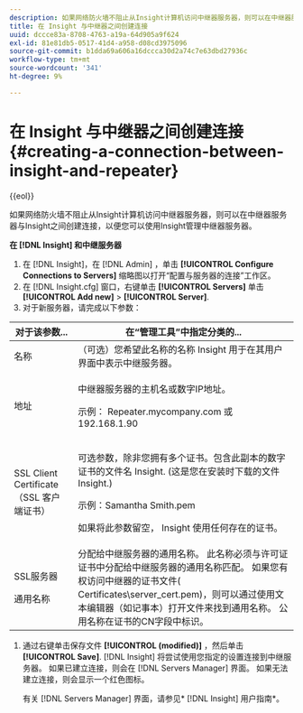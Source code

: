 ```yaml
---
description: 如果网络防火墙不阻止从Insight计算机访问中继器服务器，则可以在中继器服务器与Insight之间创建连接，以便您可以使用Insight管理中继器服务器。
title: 在 Insight 与中继器之间创建连接
uuid: dccce83a-8708-4763-a19a-64d905a9f624
exl-id: 81e81db5-0517-41d4-a958-d08cd3975096
source-git-commit: b1dda69a606a16dccca30d2a74c7e63dbd27936c
workflow-type: tm+mt
source-wordcount: '341'
ht-degree: 9%

---
```


# 在 Insight 与中继器之间创建连接{#creating-a-connection-between-insight-and-repeater}

{{eol}}

如果网络防火墙不阻止从Insight计算机访问中继器服务器，则可以在中继器服务器与Insight之间创建连接，以便您可以使用Insight管理中继器服务器。

**在 [!DNL Insight] 和中继服务器**

1. 在 [!DNL Insight]，在 [!DNL Admin] ，单击 **[!UICONTROL Configure Connections to Servers]** 缩略图以打开“配置与服务器的连接”工作区。
1. 在 [!DNL Insight.cfg] 窗口，右键单击 **[!UICONTROL Servers]** 单击 **[!UICONTROL Add new]** > **[!UICONTROL Server]**.
1. 对于新服务器，请完成以下参数：

<table id="table_DD79587255134B5A888A0F57CF10E5B0"> 
 <thead> 
  <tr> 
   <th colname="col1" class="entry"> 对于该参数... </th> 
   <th colname="col2" class="entry"> 在“管理工具”中指定分类的... </th> 
  </tr> 
 </thead>
 <tbody> 
  <tr> 
   <td colname="col1"> 名称 </td> 
   <td colname="col2">（可选）您希望此名称的名称 <span class="keyword"> Insight</span> 用于在其用户界面中表示中继服务器。 </td> 
  </tr> 
  <tr> 
   <td colname="col1"> 地址 </td> 
   <td colname="col2"> <p>中继器服务器的主机名或数字IP地址。 </p> <p>示例： <span class="filepath"> Repeater.mycompany.com</span> 或192.168.1.90 </p> </td> 
  </tr> 
  <tr> 
   <td colname="col1"> SSL Client Certificate（SSL 客户端证书） </td> 
   <td colname="col2"> <p>可选参数，除非您拥有多个证书。包含此副本的数字证书的文件名 <span class="keyword"> Insight</span>. (这是您在安装时下载的文件 <span class="keyword"> Insight</span>.) </p> <p>示例：<span class="filepath">Samantha Smith.pem</span></p> <p>如果将此参数留空， <span class="keyword"> Insight</span> 使用任何存在的证书。 </p> </td> 
  </tr> 
  <tr> 
   <td colname="col1"> <p>SSL服务器 </p> <p>通用名称 </p> </td> 
   <td colname="col2">分配给中继服务器的通用名称。 此名称必须与许可证证书中分配给中继服务器的通用名称匹配。 如果您有权访问中继器的证书文件(<span class="filepath"> Certificates\server_cert.pem</span>)，则可以通过使用文本编辑器（如记事本）打开文件来找到通用名称。 公用名称在证书的CN字段中标识。 </td> 
  </tr> 
 </tbody> 
</table>

1. 通过右键单击保存文件 **[!UICONTROL (modified)]** ，然后单击 **[!UICONTROL Save]**. [!DNL Insight] 将尝试使用您指定的设置连接到中继服务器。 如果已建立连接，则会在 [!DNL Servers Manager] 界面。 如果无法建立连接，则会显示一个红色图标。

   有关 [!DNL Servers Manager] 界面，请参见* [!DNL Insight] 用户指南*。
